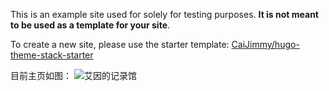 This is an example site used for solely for testing purposes. **It is not meant to be used as a template for your site**. 

To create a new site, please use the starter template: [CaiJimmy/hugo-theme-stack-starter](https://github.com/CaiJimmy/hugo-theme-stack-starter/)

目前主页如图：
![艾因的记录馆](597d9252-05a4-4db1-813f-20997302d2b0.png,"艾因的记录馆")
